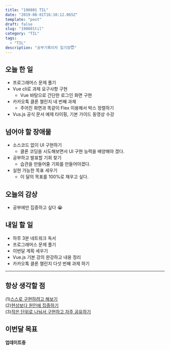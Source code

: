 ```yaml
---
title: "190801 TIL"
date: "2019-08-01T16:10:12.065Z"
template: "post"
draft: false
slug: "190801til"
category: "TIL"
tags:
  - "TIL"
description: "공부기록이자 일기장😇"
---
```


## 오늘 한 일

- 프로그래머스 문제 풀기
- Vue cli로 과제 요구사항 구현
  - Vue 바탕으로 간단한 로그인 화면 구현
- 카카오톡 클론 챌린지 네 번째 과제
  - 주어진 화면과 똑같이 Flex 이용해서 박스 정렬하기
- Vus.js 공식 문서 예제 타이핑, 기본 가이드 동영상 수강

## 넘어야 할 장애물

- 소스코드 없이 UI 구현하기
  - 클론 코딩을 시도해보면서 UI 구현 능력을 배양해야 겠다.
- 공부하고 발표할 기회 찾기
  - 습관을 만들어줄 기회를 만들어야겠다.
- 실현 가능한 목표 세우기
  - 이 달의 목표를 100%로 채우고 싶다.

## 오늘의 감상

- 공부에만 집중하고 싶다 😭

## 내일 할 일

- 하루 3분 네트워크 독서
- 프로그래머스 문제 풀기
- 이번달 계획 세우기
- Vue.js 기본 강의 완강하고 내용 정리
- 카카오톡 클론 챌린지 다섯 번째 과제 하기

---



## 항상 생각할 점

(1)<u>스스로 구현하려고 해보기</u> <br>(2)<u>현상보다 원인에 집중하기</u> <br>(3)<u>작은 단위로 나눠서 구현하고 자주 공유하기</u>



## 이번달 목표

**업데이트중**


